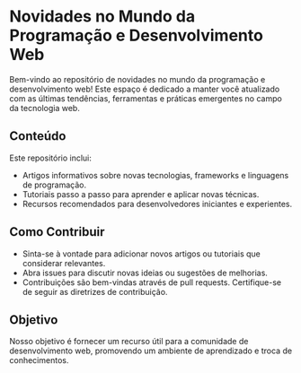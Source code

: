 # Novidades no Mundo da Programação e Desenvolvimento Web

Bem-vindo ao repositório de novidades no mundo da programação e desenvolvimento web! Este espaço é dedicado a manter você atualizado com as últimas tendências, ferramentas e práticas emergentes no campo da tecnologia web.

## Conteúdo

Este repositório inclui:

- Artigos informativos sobre novas tecnologias, frameworks e linguagens de programação.
- Tutoriais passo a passo para aprender e aplicar novas técnicas.
- Recursos recomendados para desenvolvedores iniciantes e experientes.

## Como Contribuir

- Sinta-se à vontade para adicionar novos artigos ou tutoriais que considerar relevantes.
- Abra issues para discutir novas ideias ou sugestões de melhorias.
- Contribuições são bem-vindas através de pull requests. Certifique-se de seguir as diretrizes de contribuição.

## Objetivo

Nosso objetivo é fornecer um recurso útil para a comunidade de desenvolvimento web, promovendo um ambiente de aprendizado e troca de conhecimentos.

